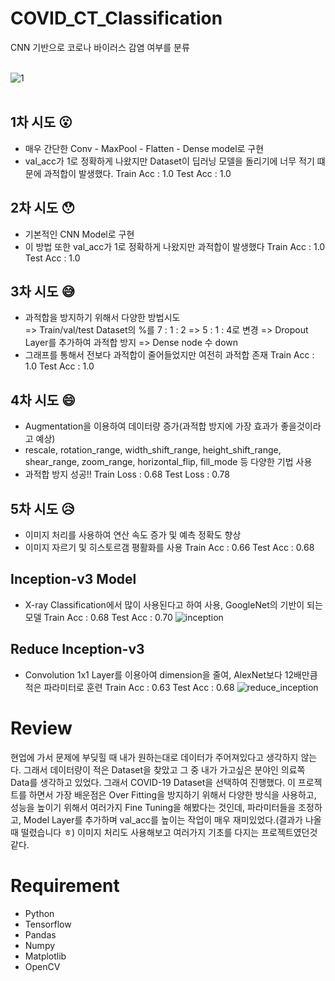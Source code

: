 # COVID_CT_Classification
CNN 기반으로 코로나 바이러스 감염 여부를 분류
<br><br>

![1](https://user-images.githubusercontent.com/55770741/136551370-9afd35b6-9e2a-40eb-8ae7-be182a6e8db7.JPG)
<br><br>

## 1차 시도 :open_mouth:
- 매우 간단한 Conv  - MaxPool - Flatten - Dense model로 구현
- val_acc가 1로 정확하게 나왔지만 Dataset이 딥러닝 모델을 돌리기에 너무 적기 떄문에 과적합이 발생했다.
Train Acc : 1.0
Test Acc : 1.0

## 2차 시도 :hushed:
- 기본적인 CNN Model로 구현
- 이 방법 또한 val_acc가 1로 정확하게 나왔지만 과적합이 발생했다
Train Acc : 1.0
Test Acc : 1.0

## 3차 시도 :sweat_smile:
- 과적합을 방지하기 위해서 다양한 방법시도  
=> Train/val/test Dataset의 %를 7 : 1 : 2 => 5 : 1 : 4로 변경
=> Dropout Layer를 추가하여 과적합 방지
=> Dense node 수 down
- 그래프를 통해서 전보다 과적합이 줄어들었지만 여전히 과적합 존재
Train Acc : 1.0
Test Acc : 1.0

## 4차 시도 :smile:
- Augmentation을 이용하여 데이터량 증가(과적합 방지에 가장 효과가 좋을것이라고 예상)
- rescale, rotation_range, width_shift_range, height_shift_range, shear_range, zoom_range, horizontal_flip, fill_mode 등 다양한 기법 사용
- 과적합 방지 성공!!
Train Loss : 0.68
Test Loss : 0.78

## 5차 시도  :disappointed_relieved:
- 이미지 처리를 사용하여 연산 속도 증가 및 예측 정확도 향상
- 이미지 자르기 및 히스토르갬 평활화를 사용
Train Acc : 0.66
Test Acc : 0.68

## Inception-v3 Model
- X-ray Classification에서 많이 사용된다고 하여 사용, GoogleNet의 기반이 되는 모델
Train Acc : 0.68
Test Acc : 0.70
![inception](https://user-images.githubusercontent.com/55770741/139357584-5ede86d5-b4aa-48aa-ada9-f1d991a00528.JPG)<br>

## Reduce Inception-v3
- Convolution 1x1 Layer를 이용아여 dimension을 줄여, AlexNet보다 12배만큼 적은 파라미터로 훈련
Train Acc : 0.63
Test Acc : 0.68
![reduce_inception](https://user-images.githubusercontent.com/55770741/139357614-ea48eb44-8543-464e-b196-3cd6e4056864.JPG)


# Review
현업에 가서 문제에 부딪힐 때 내가 원하는대로 데이터가 주어져있다고 생각하지 않는다. 그래서 데이터량이 적은 Dataset을 찾았고 그 중 내가 가고싶은 분야인 의료쪽 Data를 생각하고 있었다.
그래서 COVID-19 Dataset을 선택하여 진행했다.
이 프로젝트를 하면서 가장 배운점은 Over Fitting을 방지하기 위해서 다양한 방식을 사용하고, 성능을 높이기 위해서 여러가지 Fine Tuning을 해봤다는 것인데, 파라미터들을 조정하고, Model Layer를 추가하며 val_acc를 높이는 작업이 매우 재미있었다.(결과가 나올때 떨렸습니다 ㅎ) 이미지 처리도 사용해보고 여러가지 기초를 다지는 프로젝트였던것같다.

# Requirement
+ Python
+ Tensorflow
+ Pandas
+ Numpy
+ Matplotlib
+ OpenCV
